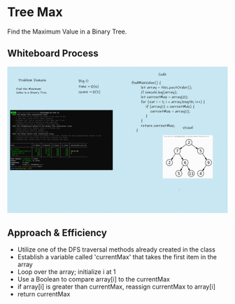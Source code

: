# Tree Max

<!-- Description of the challenge -->

Find the Maximum Value in a Binary Tree.

## Whiteboard Process

<!-- Embedded whiteboard image -->

![Tree Max](./treemax.png)

## Approach & Efficiency

<!-- What approach did you take? Discuss Why. What is the Big O space/time for this approach? -->

- Utilize one of the DFS traversal methods already created in the class
- Establish a variable called 'currentMax' that takes the first item in the array
- Loop over the array; initialize i at 1
- Use a Boolean to compare array[i] to the currentMax
- if array[i] is greater than currentMax, reassign currentMax to array[i]
- return currentMax
